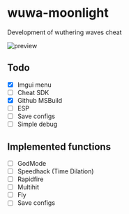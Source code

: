 # wuwa-moonlight
Development of wuthering waves cheat

![preview](https://media.discordapp.net/attachments/1029473278303146158/1246885728592465920/image.png?ex=665ead13&is=665d5b93&hm=f7c48fdc80414e333370207546b256649b8c398a2611f69c41df99ea526f324a&=&format=webp&quality=lossless&width=810&height=468)

## Todo
- [x] Imgui menu
- [ ] Cheat SDK
- [x] Github MSBuild
- [ ] ESP
- [ ] Save configs
- [ ] Simple debug

## Implemented functions
- [ ] GodMode
- [ ] Speedhack (Time Dilation)
- [ ] Rapidfire
- [ ] Multihit
- [ ] Fly
- [ ] Save configs
